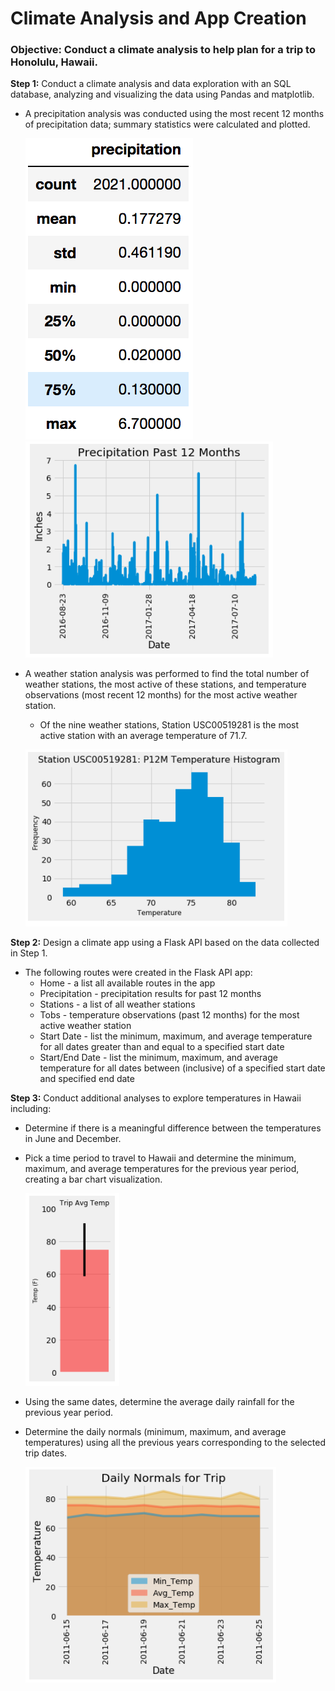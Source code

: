 # Climate Analysis and App Creation

### Objective:  Conduct a climate analysis to help plan for a trip to Honolulu, Hawaii.

**Step 1:** Conduct a climate analysis and data exploration with an SQL database, analyzing and visualizing the data using Pandas and matplotlib.
* A precipitation analysis was conducted using the most recent 12 months of precipitation data; summary statistics were calculated and plotted.

   ![Image1](https://github.com/bking3372/Climate-Analysis-and-App-Creation/blob/master/images/describe.png)
   ![Image2](https://github.com/bking3372/Climate-Analysis-and-App-Creation/blob/master/images/P12M%20Precipitation.PNG)

* A weather station analysis was performed to find the total number of weather stations, the most active of these stations, and temperature observations (most recent 12 months)
   for the most active weather station.
   -  Of the nine weather stations, Station USC00519281 is the most active station with an average temperature of 71.7.
   
   ![Image3](https://github.com/bking3372/Climate-Analysis-and-App-Creation/blob/master/images/Temp%20Histogram.PNG)
   

**Step 2:**  Design a climate app using a Flask API based on the data collected in Step 1.
* The following routes were created in the Flask API app:
   * Home - a list all available routes in the app
   * Precipitation - precipitation results for past 12 months
   * Stations - a list of all weather stations
   * Tobs - temperature observations (past 12 months) for the most active weather station
   * Start Date - list the minimum, maximum, and average temperature for all dates greater than and equal to a specified start date
   * Start/End Date - list the minimum, maximum, and average temperature for all dates between (inclusive) of a specified start date and specified end date
   
**Step 3:**  Conduct additional analyses to explore temperatures in Hawaii including:
*  Determine if there is a meaningful difference between the temperatures in June and December.
*  Pick a time period to travel to Hawaii and determine the minimum, maximum, and average temperatures for the previous year period, creating a bar chart visualization.

   ![Image4](https://github.com/bking3372/Climate-Analysis-and-App-Creation/blob/master/images/Trip%20Avg%20Temp.PNG)

*  Using the same dates, determine the average daily rainfall for the previous year period.
*  Determine the daily normals (minimum, maximum, and average temperatures) using all the previous years corresponding to the selected trip dates.

   ![Image5](https://github.com/bking3372/Climate-Analysis-and-App-Creation/blob/master/images/Daily%20Normals.PNG)


